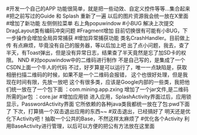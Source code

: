 #开发一个自己的APP
    功能很简单，就是把一些动效、自定义控件等等...集合起来
#把之前写过的Guide 和 Splash 重新了一遍
    以后的图片资源我会统一放在X里面
#增加了新功能
    左侧侧拉菜单
    右上角popuwindow
#小BUG
    解决上次提交DragLayout类有编码冲突问题
#Fragment增加
    目前切换很有可能有小BUG，下一步操作会增加全局异常捕获
#增加异常捕获功能
    类名CrashHandler。目前做上传 有点麻烦，毕竟没有自己的服务器，等以后加上吧
    出了点小问题，我去，查了半天，有Toast弹出，但是没有异常日志，结果查了半天竟然是忘了加SD卡的权限。
    NND
#对popuwindow中的二维码进行制作
    不是自己写的，是集成了一个CSDN上面一个牛人的代码
    不过，好歹算是可以运行了，唯一一点缺陷是，获取相册扫描二维码的时候，如果不是一个二维码会报错，
    这个也很好处理，但是我现在时间有限，先放一放吧
    这个有很多类，应该是Google内部的一些类，我把他们统一放在了一个包下面
            ：com.mining.app.zxing
    增加了一个jar文件,是二维码所需的jar包
            ：core.jar
#增加应用锁
    进入应用，SplashActivity界面过后，应用锁显示，PasswordActivity界面
    它所依赖的各种java类我都统一放在了包:pwd下面了
    下次，打算搞一个双击退出应用的东西~~
#双击退出，已经搞好了
    明天还是优化下Activity吧！抽取一个公共的Base，不然这样太麻烦了
#优化各个Activity
    利用BaseActivity进行管理，以后可以方便的把公有方法放在这里面